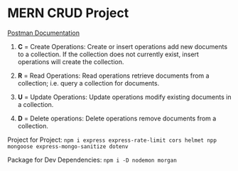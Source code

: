 # MERN CRUD Project

[Postman Documentation](https://documenter.getpostman.com/view/15226030/2s9XxzuCci)

1. **C** = Create Operations: Create or insert operations add new documents to a collection. If the collection does not currently exist, insert operations will create the collection.

1. **R** = Read Operations: Read operations retrieve documents from a collection; i.e. query a collection for documents.

1. **U** = Update Operations: Update operations modify existing documents in a collection.

1. **D** = Delete operations: Delete operations remove documents from a collection.

Project for Project: `npm i express express-rate-limit cors helmet npp mongoose express-mongo-sanitize dotenv`

Package for Dev Dependencies: `npm i -D nodemon morgan`
